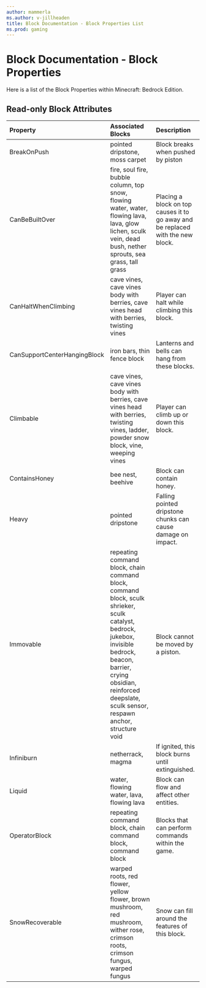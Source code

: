 ```yaml
---
author: mammerla
ms.author: v-jillheaden
title: Block Documentation - Block Properties List
ms.prod: gaming
---
```


# Block Documentation - Block Properties

Here is a list of the Block Properties within Minecraft: Bedrock Edition.

## Read-only Block Attributes

|Property |Associated Blocks  |Description  |
|:----------|:----------|:----------|
|BreakOnPush | pointed dripstone, moss carpet | Block breaks when pushed by piston |
|CanBeBuiltOver | fire, soul fire, bubble column, top snow, flowing water, water, flowing lava, lava, glow lichen, sculk vein, dead bush, nether sprouts, sea grass, tall grass | Placing a block on top causes it to go away and be replaced with the new block.|
|CanHaltWhenClimbing | cave vines, cave vines body with berries, cave vines head with berries, twisting vines  |Player can halt while climbing this block. |
|CanSupportCenterHangingBlock | iron bars, thin fence block |Lanterns and bells can hang from these blocks. |
|Climbable | cave vines, cave vines body with berries, cave vines head with berries, twisting vines, ladder, powder snow block, vine, weeping vines | Player can climb up or down this block. |
|ContainsHoney| bee nest, beehive |Block can contain honey. |
|Heavy| pointed dripstone | Falling pointed dripstone chunks can cause damage on impact.|
|Immovable | repeating command block, chain command block, command block, sculk shrieker, sculk catalyst, bedrock, jukebox, invisible bedrock, beacon, barrier, crying obsidian, reinforced deepslate, sculk sensor, respawn anchor, structure void | Block cannot be moved by a piston. |
|Infiniburn | netherrack, magma | If ignited, this block burns until extinguished. |
|Liquid |water, flowing water, lava, flowing lava  | Block can flow and affect other entities. |
|OperatorBlock | repeating command block, chain command block, command block  | Blocks that can perform commands within the game. |
|SnowRecoverable | warped roots, red flower, yellow flower, brown mushroom, red mushroom, wither rose, crimson roots, crimson fungus, warped fungus |Snow can fill around the features of this block. |